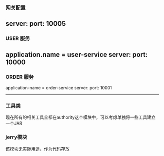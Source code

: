 ### 网关配置
server:
  port: 10005
 ---
### USER 服务
application.name = user-service
server:
  port: 10000
 ---
### ORDER 服务
application-name = order-service
server:
  port: 10001

---

### 工具类
现在所有的相关工具全都在authority这个模块中，可以考虑单独将一些工具建立一个JAR

### jerry模块
该模块无实际用途，作为代码存放